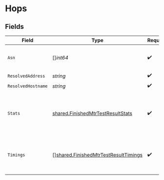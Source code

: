 # Hops


## Fields

| Field                                                                                               | Type                                                                                                | Required                                                                                            | Description                                                                                         |
| --------------------------------------------------------------------------------------------------- | --------------------------------------------------------------------------------------------------- | --------------------------------------------------------------------------------------------------- | --------------------------------------------------------------------------------------------------- |
| `Asn`                                                                                               | []*int64*                                                                                           | :heavy_check_mark:                                                                                  | The list of ASNs assigned to this hop.                                                              |
| `ResolvedAddress`                                                                                   | *string*                                                                                            | :heavy_check_mark:                                                                                  | N/A                                                                                                 |
| `ResolvedHostname`                                                                                  | *string*                                                                                            | :heavy_check_mark:                                                                                  | N/A                                                                                                 |
| `Stats`                                                                                             | [shared.FinishedMtrTestResultStats](../../../pkg/models/shared/finishedmtrtestresultstats.md)       | :heavy_check_mark:                                                                                  | Summary `rtt` and packet loss statistics.<br/>All times are in milliseconds.<br/>                   |
| `Timings`                                                                                           | [][shared.FinishedMtrTestResultTimings](../../../pkg/models/shared/finishedmtrtestresulttimings.md) | :heavy_check_mark:                                                                                  | Details for each sent packet. <br/>All times are in milliseconds.<br/>                              |